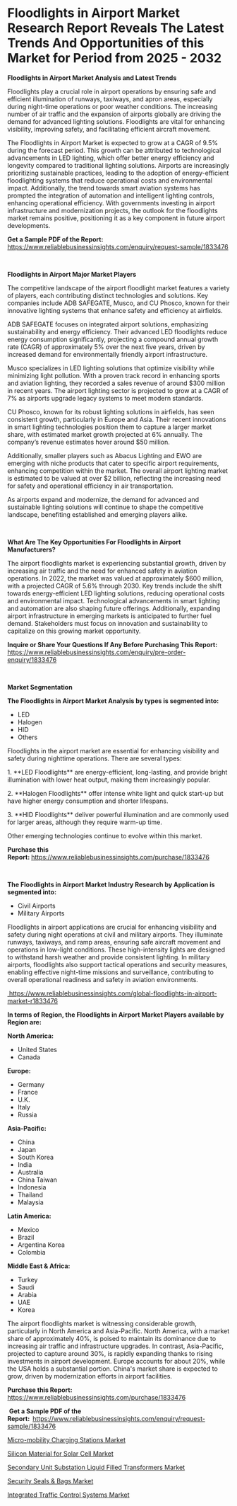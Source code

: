 <p><h1>Floodlights in Airport Market Research Report Reveals The Latest Trends And Opportunities of this Market for Period from 2025 - 2032</h1></p><p><strong>Floodlights in Airport Market Analysis and Latest Trends</strong></p>
<p><p>Floodlights play a crucial role in airport operations by ensuring safe and efficient illumination of runways, taxiways, and apron areas, especially during night-time operations or poor weather conditions. The increasing number of air traffic and the expansion of airports globally are driving the demand for advanced lighting solutions. Floodlights are vital for enhancing visibility, improving safety, and facilitating efficient aircraft movement.</p><p>The Floodlights in Airport Market is expected to grow at a CAGR of 9.5% during the forecast period. This growth can be attributed to technological advancements in LED lighting, which offer better energy efficiency and longevity compared to traditional lighting solutions. Airports are increasingly prioritizing sustainable practices, leading to the adoption of energy-efficient floodlighting systems that reduce operational costs and environmental impact. Additionally, the trend towards smart aviation systems has prompted the integration of automation and intelligent lighting controls, enhancing operational efficiency. With governments investing in airport infrastructure and modernization projects, the outlook for the floodlights market remains positive, positioning it as a key component in future airport developments.</p></p>
<p><strong>Get a Sample PDF of the Report:&nbsp;</strong> <a href="https://www.reliablebusinessinsights.com/enquiry/request-sample/1833476?utm_campaign=75&utm_medium=2&utm_source=Github&utm_content=ia&utm_term=26032025&utm_id=floodlights-in-airport">https://www.reliablebusinessinsights.com/enquiry/request-sample/1833476</a></p>
<p>&nbsp;</p>
<p><strong>Floodlights in Airport Major Market Players</strong></p>
<p><p>The competitive landscape of the airport floodlight market features a variety of players, each contributing distinct technologies and solutions. Key companies include ADB SAFEGATE, Musco, and CU Phosco, known for their innovative lighting systems that enhance safety and efficiency at airfields.</p><p>ADB SAFEGATE focuses on integrated airport solutions, emphasizing sustainability and energy efficiency. Their advanced LED floodlights reduce energy consumption significantly, projecting a compound annual growth rate (CAGR) of approximately 5% over the next five years, driven by increased demand for environmentally friendly airport infrastructure. </p><p>Musco specializes in LED lighting solutions that optimize visibility while minimizing light pollution. With a proven track record in enhancing sports and aviation lighting, they recorded a sales revenue of around $300 million in recent years. The airport lighting sector is projected to grow at a CAGR of 7% as airports upgrade legacy systems to meet modern standards.</p><p>CU Phosco, known for its robust lighting solutions in airfields, has seen consistent growth, particularly in Europe and Asia. Their recent innovations in smart lighting technologies position them to capture a larger market share, with estimated market growth projected at 6% annually. The company’s revenue estimates hover around $50 million.</p><p>Additionally, smaller players such as Abacus Lighting and EWO are emerging with niche products that cater to specific airport requirements, enhancing competition within the market. The overall airport lighting market is estimated to be valued at over $2 billion, reflecting the increasing need for safety and operational efficiency in air transportation.</p><p>As airports expand and modernize, the demand for advanced and sustainable lighting solutions will continue to shape the competitive landscape, benefiting established and emerging players alike.</p></p>
<p>&nbsp;</p>
<p><strong>What Are The Key Opportunities For Floodlights in Airport Manufacturers?</strong></p>
<p><p>The airport floodlights market is experiencing substantial growth, driven by increasing air traffic and the need for enhanced safety in aviation operations. In 2022, the market was valued at approximately $600 million, with a projected CAGR of 5.6% through 2030. Key trends include the shift towards energy-efficient LED lighting solutions, reducing operational costs and environmental impact. Technological advancements in smart lighting and automation are also shaping future offerings. Additionally, expanding airport infrastructure in emerging markets is anticipated to further fuel demand. Stakeholders must focus on innovation and sustainability to capitalize on this growing market opportunity.</p></p>
<p><strong>Inquire or Share Your Questions If Any Before Purchasing This Report:</strong> <a href="https://www.reliablebusinessinsights.com/enquiry/pre-order-enquiry/1833476?utm_campaign=75&utm_medium=2&utm_source=Github&utm_content=ia&utm_term=26032025&utm_id=floodlights-in-airport">https://www.reliablebusinessinsights.com/enquiry/pre-order-enquiry/1833476</a></p>
<p>&nbsp;</p>
<p><strong>Market Segmentation</strong></p>
<p><strong>The Floodlights in Airport Market Analysis by types is segmented into:</strong></p>
<p><ul><li>LED</li><li>Halogen</li><li>HID</li><li>Others</li></ul></p>
<p><p>Floodlights in the airport market are essential for enhancing visibility and safety during nighttime operations. There are several types: </p><p>1. **LED Floodlights** are energy-efficient, long-lasting, and provide bright illumination with lower heat output, making them increasingly popular.</p><p>2. **Halogen Floodlights** offer intense white light and quick start-up but have higher energy consumption and shorter lifespans.</p><p>3. **HID Floodlights** deliver powerful illumination and are commonly used for larger areas, although they require warm-up time.</p><p>Other emerging technologies continue to evolve within this market.</p></p>
<p><strong>Purchase this Report:&nbsp;</strong><a href="https://www.reliablebusinessinsights.com/purchase/1833476?utm_campaign=75&utm_medium=2&utm_source=Github&utm_content=ia&utm_term=26032025&utm_id=floodlights-in-airport">https://www.reliablebusinessinsights.com/purchase/1833476</a></p>
<p>&nbsp;</p>
<p><strong>The Floodlights in Airport Market Industry Research by Application is segmented into:</strong></p>
<p><ul><li>Civil Airports</li><li>Military Airports</li></ul></p>
<p><p>Floodlights in airport applications are crucial for enhancing visibility and safety during night operations at civil and military airports. They illuminate runways, taxiways, and ramp areas, ensuring safe aircraft movement and operations in low-light conditions. These high-intensity lights are designed to withstand harsh weather and provide consistent lighting. In military airports, floodlights also support tactical operations and security measures, enabling effective night-time missions and surveillance, contributing to overall operational readiness and safety in aviation environments.</p></p>
<p><a href="https://www.reliablebusinessinsights.com/global-floodlights-in-airport-market-r1833476?utm_campaign=75&utm_medium=2&utm_source=Github&utm_content=ia&utm_term=26032025&utm_id=floodlights-in-airport">&nbsp;https://www.reliablebusinessinsights.com/global-floodlights-in-airport-market-r1833476</a></p>
<p><strong>In terms of Region, the Floodlights in Airport Market Players available by Region are:</strong></p>
<p>
    <p> <strong> North America: </strong>
        <ul>
            <li>United States</li>
            <li>Canada</li>
        </ul>
        </p> 
    <p> <strong> Europe: </strong>
        <ul>
            <li>Germany</li>
            <li>France</li>
            <li>U.K.</li>
            <li>Italy</li>
            <li>Russia</li>
        </ul>
        </p> 
    <p> <strong> Asia-Pacific: </strong>
        <ul>
            <li>China</li>
            <li>Japan</li>
            <li>South Korea</li>
            <li>India</li>
            <li>Australia</li>
            <li>China Taiwan</li>
            <li>Indonesia</li>
            <li>Thailand</li>
            <li>Malaysia</li>
        </ul>
        </p> 
    <p> <strong> Latin America: </strong>
        <ul>
            <li>Mexico</li>
            <li>Brazil</li>
            <li>Argentina Korea</li>
            <li>Colombia</li>
        </ul>
        </p> 
    <p> <strong> Middle East & Africa: </strong>
        <ul>
            <li>Turkey</li>
            <li>Saudi</li>
            <li>Arabia</li>
            <li>UAE</li>
            <li>Korea</li>
        </ul>
    </p>
    </p>
<p><p>The airport floodlights market is witnessing considerable growth, particularly in North America and Asia-Pacific. North America, with a market share of approximately 40%, is poised to maintain its dominance due to increasing air traffic and infrastructure upgrades. In contrast, Asia-Pacific, projected to capture around 30%, is rapidly expanding thanks to rising investments in airport development. Europe accounts for about 20%, while the USA holds a substantial portion. China's market share is expected to grow, driven by modernization efforts in airport facilities.</p></p>
<p><strong>Purchase this Report: </strong><a href="https://www.reliablebusinessinsights.com/purchase/1833476?utm_campaign=75&utm_medium=2&utm_source=Github&utm_content=ia&utm_term=26032025&utm_id=floodlights-in-airport">https://www.reliablebusinessinsights.com/purchase/1833476</a></p>
<p>&nbsp;<strong>Get a Sample PDF of the Report:&nbsp;&nbsp;</strong><a href="https://www.reliablebusinessinsights.com/enquiry/request-sample/1833476?utm_campaign=75&utm_medium=2&utm_source=Github&utm_content=ia&utm_term=26032025&utm_id=floodlights-in-airport">https://www.reliablebusinessinsights.com/enquiry/request-sample/1833476</a></p>
<p><strong></strong></p>
<p><p><a href="https://github.com/okornevonywx/Market-Research-Report-List-1/blob/main/micro-mobility-charging-stations-market.md?utm_campaign=75&utm_medium=2&utm_source=Github&utm_content=ia&utm_term=26032025&utm_id=floodlights-in-airport">Micro-mobility Charging Stations Market</a></p><p><a href="https://github.com/elceryaneik/Market-Research-Report-List-1/blob/main/silicon-material-for-solar-cell-market.md?utm_campaign=75&utm_medium=2&utm_source=Github&utm_content=ia&utm_term=26032025&utm_id=floodlights-in-airport">Silicon Material for Solar Cell Market</a></p><p><a href="https://github.com/nwogudimouix/Market-Research-Report-List-1/blob/main/secondary-unit-substation-liquid-filled-transformers-market.md?utm_campaign=75&utm_medium=2&utm_source=Github&utm_content=ia&utm_term=26032025&utm_id=floodlights-in-airport">Secondary Unit Substation Liquid Filled Transformers Market</a></p><p><a href="https://github.com/sukeldrage0g/Market-Research-Report-List-1/blob/main/security-seals-bags-market.md?utm_campaign=75&utm_medium=2&utm_source=Github&utm_content=ia&utm_term=26032025&utm_id=floodlights-in-airport">Security Seals & Bags Market</a></p><p><a href="https://github.com/hervedeidadw/Market-Research-Report-List-1/blob/main/integrated-traffic-control-systems-market.md?utm_campaign=75&utm_medium=2&utm_source=Github&utm_content=ia&utm_term=26032025&utm_id=floodlights-in-airport">Integrated Traffic Control Systems Market</a></p></p>